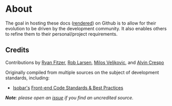 # About #

The goal in hosting these docs ([rendered][]) on Github is to allow for their evolution to be driven by the development community. It also enables others to refine them to their personal/project requirements.

## Credits ##

Contributions by [Ryan Fitzer][], [Rob Larsen][], [Milos Veljkovic][], and [Alvin Crespo][]

Originally compiled from multiple sources on the subject of development standards, including:

* [Isobar's][] [Front-end Code Standards & Best Practices][]

***Note**: please open an [issue][] if you find an uncredited source.*

[rendered]:http://joemorgan.github.com/Developer-Docs/
[Ryan Fitzer]:https://github.com/ryanfitzer/
[Rob Larsen]:https://github.com/roblarsen/
[Milos Veljkovic]:https://github.com/milosv/
[Alvin Crespo]:https://github.com/alvincrespo/
[Isobar's]:http://na.isobar.com/
[Front-end Code Standards & Best Practices]:http://na.isobar.com/standards/
[issue]:Developer-Docs/issues/